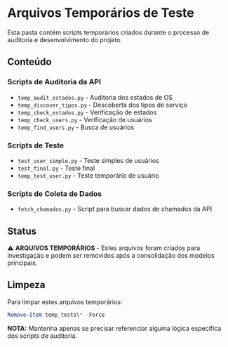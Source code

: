 # Arquivos Temporários de Teste

Esta pasta contém scripts temporários criados durante o processo de auditoria e desenvolvimento do projeto.

## Conteúdo

### Scripts de Auditoria da API
- `temp_audit_estados.py` - Auditoria dos estados de OS
- `temp_discover_tipos.py` - Descoberta dos tipos de serviço
- `temp_check_estados.py` - Verificação de estados
- `temp_check_users.py` - Verificação de usuários
- `temp_find_users.py` - Busca de usuários

### Scripts de Teste
- `test_user_simple.py` - Teste simples de usuários
- `test_final.py` - Teste final
- `temp_test_user.py` - Teste temporário de usuário

### Scripts de Coleta de Dados
- `fetch_chamados.py` - Script para buscar dados de chamados da API

## Status

⚠️ **ARQUIVOS TEMPORÁRIOS** - Estes arquivos foram criados para investigação e podem ser removidos após a consolidação dos modelos principais.

## Limpeza

Para limpar estes arquivos temporários:
```powershell
Remove-Item temp_tests\* -Force
```

**NOTA:** Mantenha apenas se precisar referenciar alguma lógica específica dos scripts de auditoria.

